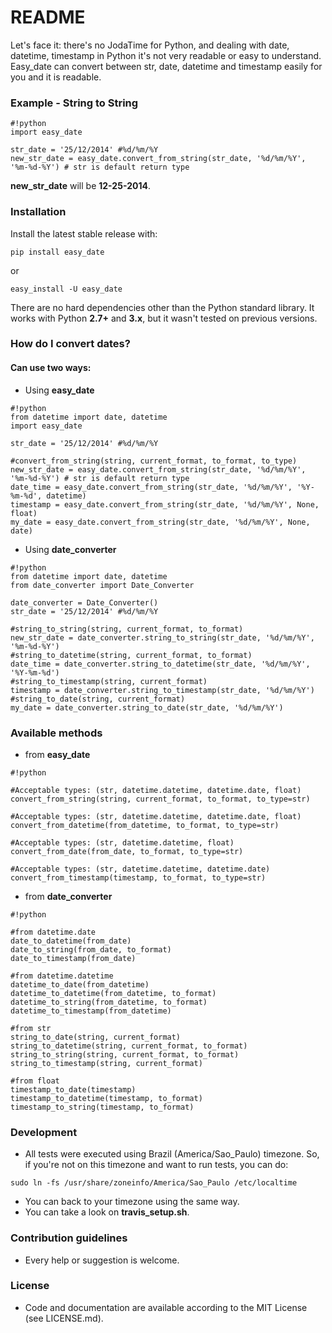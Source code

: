 # README #

Let's face it: there's no JodaTime for Python, and dealing with date, datetime, timestamp in Python it's not very readable or easy to understand. Easy_date can convert between str, date, datetime and timestamp easily for you and it is readable.

### Example - String to String ###

```
#!python
import easy_date

str_date = '25/12/2014' #%d/%m/%Y
new_str_date = easy_date.convert_from_string(str_date, '%d/%m/%Y', '%m-%d-%Y') # str is default return type
```

**new_str_date** will be **12-25-2014**.

### Installation ###

Install the latest stable release with:

``pip install easy_date``

or 

``easy_install -U easy_date``

There are no hard dependencies other than the Python standard library.
It works with Python **2.7+** and **3.x**, but it wasn't tested on previous versions.


### How do I convert dates? ###

#### Can use two ways:
    
* Using **easy_date**

```
#!python
from datetime import date, datetime
import easy_date

str_date = '25/12/2014' #%d/%m/%Y

#convert_from_string(string, current_format, to_format, to_type)
new_str_date = easy_date.convert_from_string(str_date, '%d/%m/%Y', '%m-%d-%Y') # str is default return type
date_time = easy_date.convert_from_string(str_date, '%d/%m/%Y', '%Y-%m-%d', datetime)
timestamp = easy_date.convert_from_string(str_date, '%d/%m/%Y', None, float)
my_date = easy_date.convert_from_string(str_date, '%d/%m/%Y', None, date)

```

   
* Using **date_converter**

```
#!python
from datetime import date, datetime
from date_converter import Date_Converter

date_converter = Date_Converter()
str_date = '25/12/2014' #%d/%m/%Y

#string_to_string(string, current_format, to_format)
new_str_date = date_converter.string_to_string(str_date, '%d/%m/%Y', '%m-%d-%Y')
#string_to_datetime(string, current_format, to_format)
date_time = date_converter.string_to_datetime(str_date, '%d/%m/%Y', '%Y-%m-%d')
#string_to_timestamp(string, current_format)
timestamp = date_converter.string_to_timestamp(str_date, '%d/%m/%Y')
#string_to_date(string, current_format)
my_date = date_converter.string_to_date(str_date, '%d/%m/%Y')

```

### Available methods ###

* from **easy_date**


```
#!python

#Acceptable types: (str, datetime.datetime, datetime.date, float)
convert_from_string(string, current_format, to_format, to_type=str)

#Acceptable types: (str, datetime.datetime, datetime.date, float)
convert_from_datetime(from_datetime, to_format, to_type=str)

#Acceptable types: (str, datetime.datetime, float)
convert_from_date(from_date, to_format, to_type=str)

#Acceptable types: (str, datetime.datetime, datetime.date)
convert_from_timestamp(timestamp, to_format, to_type=str)

```


* from **date_converter**

```
#!python

#from datetime.date
date_to_datetime(from_date)
date_to_string(from_date, to_format)
date_to_timestamp(from_date)

#from datetime.datetime
datetime_to_date(from_datetime)
datetime_to_datetime(from_datetime, to_format)
datetime_to_string(from_datetime, to_format)
datetime_to_timestamp(from_datetime)

#from str
string_to_date(string, current_format)
string_to_datetime(string, current_format, to_format)
string_to_string(string, current_format, to_format)
string_to_timestamp(string, current_format)

#from float
timestamp_to_date(timestamp)
timestamp_to_datetime(timestamp, to_format)
timestamp_to_string(timestamp, to_format)

```

### Development ###

* All tests were executed using Brazil (America/Sao_Paulo) timezone. So, if you're not on this timezone and want to run tests, you can do:

```
sudo ln -fs /usr/share/zoneinfo/America/Sao_Paulo /etc/localtime
```

* You can back to your timezone using the same way.
* You can take a look on **travis_setup.sh**.

### Contribution guidelines ###

* Every help or suggestion is welcome.

### License ###

* Code and documentation are available according to the MIT License (see LICENSE.md).
